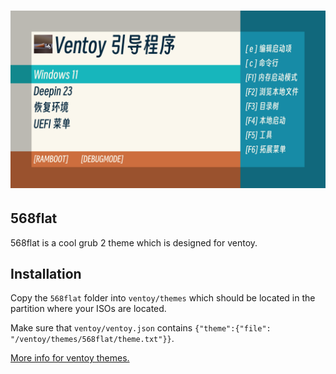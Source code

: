 # ![演示图](assets/概念图2.png)

## 568flat

568flat is a cool grub 2 theme which is designed for ventoy.

## Installation

Copy the `568flat` folder into `ventoy/themes` which should be located in the partition where your ISOs are located.

Make sure that `ventoy/ventoy.json` contains `{"theme":{"file": "/ventoy/themes/568flat/theme.txt"}}`.

[More info for ventoy themes.](https://www.ventoy.net/en/plugin_theme.html)
